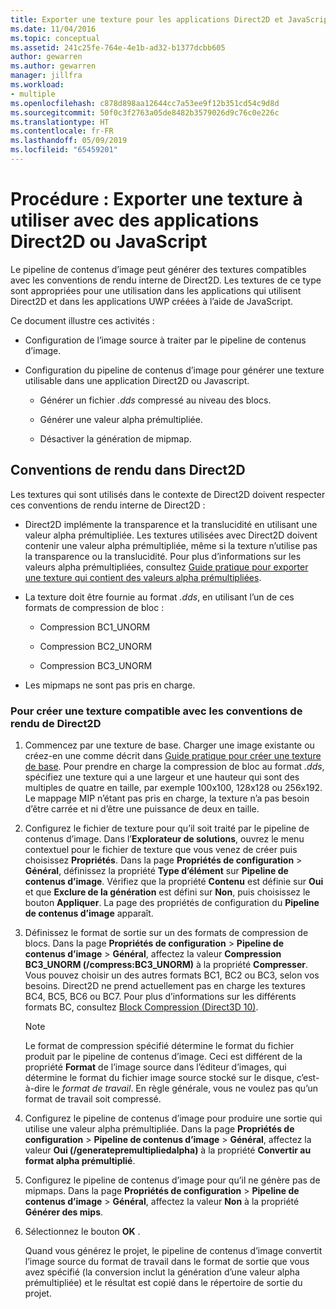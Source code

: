 ```yaml
---
title: Exporter une texture pour les applications Direct2D et JavaScript
ms.date: 11/04/2016
ms.topic: conceptual
ms.assetid: 241c25fe-764e-4e1b-ad32-b1377dcbb605
author: gewarren
ms.author: gewarren
manager: jillfra
ms.workload:
- multiple
ms.openlocfilehash: c878d898aa12644cc7a53ee9f12b351cd54c9d8d
ms.sourcegitcommit: 50f0c3f2763a05de8482b3579026d9c76c0e226c
ms.translationtype: HT
ms.contentlocale: fr-FR
ms.lasthandoff: 05/09/2019
ms.locfileid: "65459201"
---
```

# <a name="how-to-export-a-texture-for-use-with-direct2d-or-javascript-apps"></a>Procédure : Exporter une texture à utiliser avec des applications Direct2D ou JavaScript

Le pipeline de contenus d’image peut générer des textures compatibles avec les conventions de rendu interne de Direct2D. Les textures de ce type sont appropriées pour une utilisation dans les applications qui utilisent Direct2D et dans les applications UWP créées à l’aide de JavaScript.

Ce document illustre ces activités :

- Configuration de l’image source à traiter par le pipeline de contenus d’image.

- Configuration du pipeline de contenus d’image pour générer une texture utilisable dans une application Direct2D ou Javascript.

    - Générer un fichier *.dds* compressé au niveau des blocs.

    - Générer une valeur alpha prémultipliée.

    - Désactiver la génération de mipmap.

## <a name="rendering-conventions-in-direct2d"></a>Conventions de rendu dans Direct2D

Les textures qui sont utilisés dans le contexte de Direct2D doivent respecter ces conventions de rendu interne de Direct2D :

- Direct2D implémente la transparence et la translucidité en utilisant une valeur alpha prémultipliée. Les textures utilisées avec Direct2D doivent contenir une valeur alpha prémultipliée, même si la texture n’utilise pas la transparence ou la translucidité. Pour plus d’informations sur les valeurs alpha prémultipliées, consultez [Guide pratique pour exporter une texture qui contient des valeurs alpha prémultipliées](../designers/how-to-export-a-texture-that-has-premultiplied-alpha.md).

- La texture doit être fournie au format *.dds*, en utilisant l’un de ces formats de compression de bloc :

   - Compression BC1_UNORM

   - Compression BC2_UNORM

   - Compression BC3_UNORM

- Les mipmaps ne sont pas pris en charge.

### <a name="to-create-a-texture-thats-compatible-with-direct2d-rendering-conventions"></a>Pour créer une texture compatible avec les conventions de rendu de Direct2D

1. Commencez par une texture de base. Charger une image existante ou créez-en une comme décrit dans [Guide pratique pour créer une texture de base](../designers/how-to-create-a-basic-texture.md). Pour prendre en charge la compression de bloc au format *.dds*, spécifiez une texture qui a une largeur et une hauteur qui sont des multiples de quatre en taille, par exemple 100x100, 128x128 ou 256x192. Le mappage MIP n’étant pas pris en charge, la texture n’a pas besoin d’être carrée et ni d’être une puissance de deux en taille.

2. Configurez le fichier de texture pour qu’il soit traité par le pipeline de contenus d’image. Dans l’**Explorateur de solutions**, ouvrez le menu contextuel pour le fichier de texture que vous venez de créer puis choisissez **Propriétés**. Dans la page **Propriétés de configuration** > **Général**, définissez la propriété **Type d’élément** sur **Pipeline de contenus d’image**. Vérifiez que la propriété **Contenu** est définie sur **Oui** et que **Exclure de la génération** est défini sur **Non**, puis choisissez le bouton **Appliquer**. La page des propriétés de configuration du **Pipeline de contenus d’image** apparaît.

3. Définissez le format de sortie sur un des formats de compression de blocs. Dans la page **Propriétés de configuration** > **Pipeline de contenus d’image** > **Général**, affectez la valeur **Compression BC3_UNORM (/compress:BC3_UNORM)** à la propriété **Compresser**. Vous pouvez choisir un des autres formats BC1, BC2 ou BC3, selon vos besoins. Direct2D ne prend actuellement pas en charge les textures BC4, BC5, BC6 ou BC7. Pour plus d’informations sur les différents formats BC, consultez [Block Compression (Direct3D 10)](/windows/desktop/direct3d10/d3d10-graphics-programming-guide-resources-block-compression).

   > [!NOTE]
   > Le format de compression spécifié détermine le format du fichier produit par le pipeline de contenus d’image. Ceci est différent de la propriété **Format** de l’image source dans l’éditeur d’images, qui détermine le format du fichier image source stocké sur le disque, c’est-à-dire le *format de travail*. En règle générale, vous ne voulez pas qu’un format de travail soit compressé.

4. Configurez le pipeline de contenus d’image pour produire une sortie qui utilise une valeur alpha prémultipliée. Dans la page **Propriétés de configuration** > **Pipeline de contenus d’image** > **Général**, affectez la valeur **Oui (/generatepremultipliedalpha)** à la propriété **Convertir au format alpha prémultiplié**.

5. Configurez le pipeline de contenus d’image pour qu’il ne génère pas de mipmaps. Dans la page **Propriétés de configuration** > **Pipeline de contenus d’image** > **Général**, affectez la valeur **Non** à la propriété **Générer des mips**.

6. Sélectionnez le bouton **OK** .

   Quand vous générez le projet, le pipeline de contenus d’image convertit l’image source du format de travail dans le format de sortie que vous avez spécifié (la conversion inclut la génération d’une valeur alpha prémultipliée) et le résultat est copié dans le répertoire de sortie du projet.